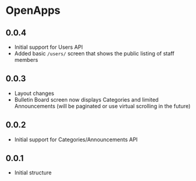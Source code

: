 # OpenApps

## 0.0.4
- Initial support for Users API
- Added basic `/users/` screen that shows the public listing of staff members

## 0.0.3
- Layout changes
- Bulletin Board screen now displays Categories and limited Announcements (will be paginated or use virtual scrolling in the future)

## 0.0.2
- Initial support for Categories/Announcements API

## 0.0.1
- Initial structure
